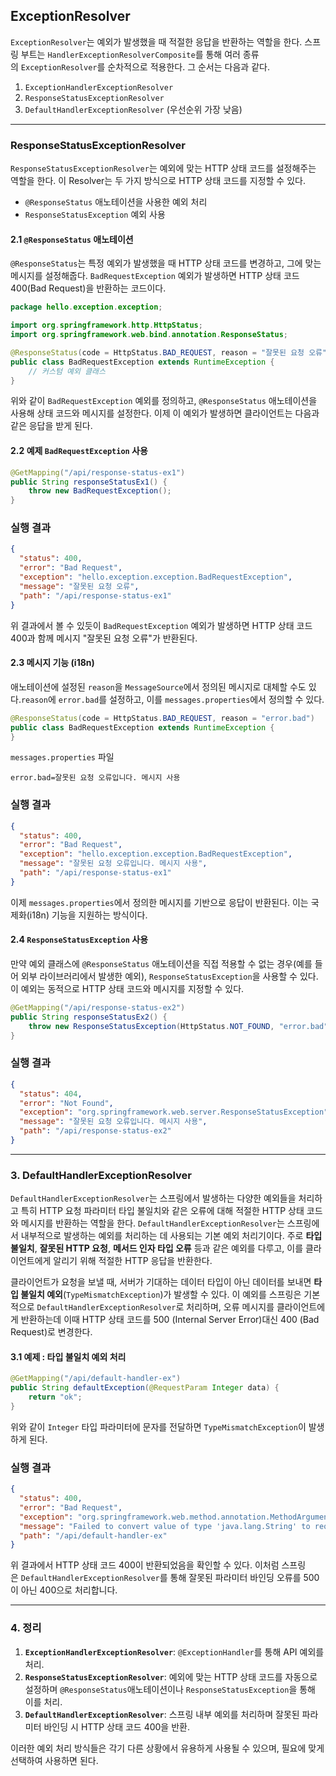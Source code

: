 ##  ExceptionResolver
`ExceptionResolver`는 예외가 발생했을 때 적절한 응답을 반환하는 역할을 한다. 스프링 부트는 `HandlerExceptionResolverComposite`를 통해 여러 종류의 `ExceptionResolver`를 순차적으로 적용한다. 그 순서는 다음과 같다.

1. `ExceptionHandlerExceptionResolver`
2. `ResponseStatusExceptionResolver`
3. `DefaultHandlerExceptionResolver` (우선순위 가장 낮음)

---
### ResponseStatusExceptionResolver
`ResponseStatusExceptionResolver`는 예외에 맞는 HTTP 상태 코드를 설정해주는 역할을 한다. 이 Resolver는 두 가지 방식으로 HTTP 상태 코드를 지정할 수 있다.

- `@ResponseStatus` 애노테이션을 사용한 예외 처리
- `ResponseStatusException` 예외 사용

#### 2.1 `@ResponseStatus` 애노테이션
`@ResponseStatus`는 특정 예외가 발생했을 때 HTTP 상태 코드를 변경하고, 그에 맞는 메시지를 설정해줍다. `BadRequestException` 예외가 발생하면 HTTP 상태 코드 400(Bad Request)을 반환하는 코드이다.
```java
package hello.exception.exception;

import org.springframework.http.HttpStatus;
import org.springframework.web.bind.annotation.ResponseStatus;

@ResponseStatus(code = HttpStatus.BAD_REQUEST, reason = "잘못된 요청 오류")
public class BadRequestException extends RuntimeException {
    // 커스텀 예외 클래스
}
```
위와 같이 `BadRequestException` 예외를 정의하고, `@ResponseStatus` 애노테이션을 사용해 상태 코드와 메시지를 설정한다. 이제 이 예외가 발생하면 클라이언트는 다음과 같은 응답을 받게 된다.

#### 2.2 예제 `BadRequestException` 사용
```java
@GetMapping("/api/response-status-ex1")
public String responseStatusEx1() {
    throw new BadRequestException();
}
```
### 실행 결과
```json
{
  "status": 400,
  "error": "Bad Request",
  "exception": "hello.exception.exception.BadRequestException",
  "message": "잘못된 요청 오류",
  "path": "/api/response-status-ex1"
}
```
위 결과에서 볼 수 있듯이 `BadRequestException` 예외가 발생하면 HTTP 상태 코드 400과 함께 메시지 "잘못된 요청 오류"가 반환된다.

#### 2.3 메시지 기능 (i18n)
애노테이션에 설정된 `reason`을 `MessageSource`에서 정의된 메시지로 대체할 수도 있다.`reason`에 `error.bad`를 설정하고, 이를 `messages.properties`에서 정의할 수 있다.
```java
@ResponseStatus(code = HttpStatus.BAD_REQUEST, reason = "error.bad")
public class BadRequestException extends RuntimeException {
}
```

`messages.properties` 파일
```properties
error.bad=잘못된 요청 오류입니다. 메시지 사용
```

### 실행 결과
```json
{
  "status": 400,
  "error": "Bad Request",
  "exception": "hello.exception.exception.BadRequestException",
  "message": "잘못된 요청 오류입니다. 메시지 사용",
  "path": "/api/response-status-ex1"
}
```
이제 `messages.properties`에서 정의한 메시지를 기반으로 응답이 반환된다. 이는 국제화(i18n) 기능을 지원하는 방식이다.

#### 2.4 `ResponseStatusException` 사용
만약 예외 클래스에 `@ResponseStatus` 애노테이션을 직접 적용할 수 없는 경우(예를 들어 외부 라이브러리에서 발생한 예외), `ResponseStatusException`을 사용할 수 있다. 이 예외는 동적으로 HTTP 상태 코드와 메시지를 지정할 수 있다.
```java
@GetMapping("/api/response-status-ex2")
public String responseStatusEx2() {
    throw new ResponseStatusException(HttpStatus.NOT_FOUND, "error.bad", new IllegalArgumentException());
}
```

### 실행 결과
```json
{
  "status": 404,
  "error": "Not Found",
  "exception": "org.springframework.web.server.ResponseStatusException",
  "message": "잘못된 요청 오류입니다. 메시지 사용",
  "path": "/api/response-status-ex2"
}
```

---
### 3. DefaultHandlerExceptionResolver
`DefaultHandlerExceptionResolver`는 스프링에서 발생하는 다양한 예외들을 처리하고 특히 HTTP 요청 파라미터 타입 불일치와 같은 오류에 대해 적절한 HTTP 상태 코드와 메시지를 반환하는 역할을 한다.
`DefaultHandlerExceptionResolver`는 스프링에서 내부적으로 발생하는 예외를 처리하는 데 사용되는 기본 예외 처리기이다. 주로 **타입 불일치**, **잘못된 HTTP 요청**, **메서드 인자 타입 오류** 등과 같은 예외를 다루고, 이를 클라이언트에게 알리기 위해 적절한 HTTP 응답을 반환한다.

클라이언트가 요청을 보낼 때, 서버가 기대하는 데이터 타입이 아닌 데이터를 보내면 **타입 불일치 예외**(`TypeMismatchException`)가 발생할 수 있다. 이 예외를 스프링은 기본적으로 `DefaultHandlerExceptionResolver`로 처리하며, 오류 메시지를 클라이언트에게 반환하는데 이때 HTTP 상태 코드를 500 (Internal Server Error)대신 400 (Bad Request)로 변경한다.
#### 3.1 예제 : 타입 불일치 예외 처리
```java
@GetMapping("/api/default-handler-ex")
public String defaultException(@RequestParam Integer data) {
    return "ok";
}
```
위와 같이 `Integer` 타입 파라미터에 문자를 전달하면 `TypeMismatchException`이 발생하게 된다.
### 실행 결과
```json
{
  "status": 400,
  "error": "Bad Request",
  "exception": "org.springframework.web.method.annotation.MethodArgumentTypeMismatchException",
  "message": "Failed to convert value of type 'java.lang.String' to required type 'java.lang.Integer'; nested exception is java.lang.NumberFormatException: For input string: \"hello\"",
  "path": "/api/default-handler-ex"
}
```

위 결과에서 HTTP 상태 코드 400이 반환되었음을 확인할 수 있다. 이처럼 스프링은 `DefaultHandlerExceptionResolver`를 통해 잘못된 파라미터 바인딩 오류를 500이 아닌 400으로 처리합니다.

---
### 4. 정리

1. **`ExceptionHandlerExceptionResolver`**: `@ExceptionHandler`를 통해 API 예외를 처리.
2. **`ResponseStatusExceptionResolver`**: 예외에 맞는 HTTP 상태 코드를 자동으로 설정하며 `@ResponseStatus`애노테이션이나 `ResponseStatusException`을 통해 이를 처리.
3. **`DefaultHandlerExceptionResolver`**: 스프링 내부 예외를 처리하며 잘못된 파라미터 바인딩 시 HTTP 상태 코드 400을 반환.

이러한 예외 처리 방식들은 각기 다른 상황에서 유용하게 사용될 수 있으며, 필요에 맞게 선택하여 사용하면 된다. 